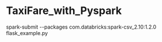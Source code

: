 # TaxiFare_with_Pyspark

spark-submit --packages com.databricks:spark-csv_2.10:1.2.0 flask_example.py
